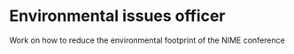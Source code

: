 # Environmental issues officer

Work on how to reduce the environmental footprint of the NIME conference

